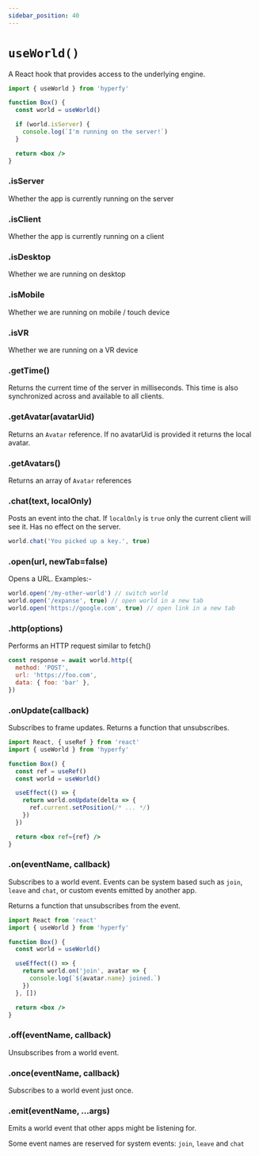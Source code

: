 ```yaml
---
sidebar_position: 40
---
```


# `useWorld()`

A React hook that provides access to the underlying engine.

```jsx
import { useWorld } from 'hyperfy'

function Box() {
  const world = useWorld()

  if (world.isServer) {
    console.log(`I'm running on the server!`)
  }

  return <box />
}
```

### .isServer

Whether the app is currently running on the server

### .isClient

Whether the app is currently running on a client

### .isDesktop

Whether we are running on desktop

### .isMobile

Whether we are running on mobile / touch device

### .isVR

Whether we are running on a VR device

### .getTime()

Returns the current time of the server in milliseconds. This time is also synchronized across and available to all clients.

### .getAvatar(avatarUid)

Returns an `Avatar` reference. If no avatarUid is provided it returns the local avatar.

### .getAvatars()

Returns an array of `Avatar` references

### .chat(text, localOnly)

Posts an event into the chat. If `localOnly` is `true` only the current client will see it. Has no effect on the server.

```jsx
world.chat('You picked up a key.', true)
```

### .open(url, newTab=false)

Opens a URL. Examples:-

```jsx
world.open('/my-other-world') // switch world
world.open('/expanse', true) // open world in a new tab
world.open('https://google.com', true) // open link in a new tab
```

### .http(options)

Performs an HTTP request similar to fetch()

```jsx
const response = await world.http({
  method: 'POST',
  url: 'https://foo.com',
  data: { foo: 'bar' },
})
```

### .onUpdate(callback)

Subscribes to frame updates. Returns a function that unsubscribes.

```jsx
import React, { useRef } from 'react'
import { useWorld } from 'hyperfy'

function Box() {
  const ref = useRef()
  const world = useWorld()

  useEffect(() => {
    return world.onUpdate(delta => {
      ref.current.setPosition(/* ... */)
    })
  })

  return <box ref={ref} />
}
```

### .on(eventName, callback)

Subscribes to a world event. Events can be system based such as `join`, `leave` and `chat`, or custom events emitted by another app.

Returns a function that unsubscribes from the event.

```jsx
import React from 'react'
import { useWorld } from 'hyperfy'

function Box() {
  const world = useWorld()

  useEffect(() => {
    return world.on('join', avatar => {
      console.log(`${avatar.name} joined.`)
    })
  }, [])

  return <box />
}
```

### .off(eventName, callback)

Unsubscribes from a world event.

### .once(eventName, callback)

Subscribes to a world event just once.

### .emit(eventName, ...args)

Emits a world event that other apps might be listening for.

Some event names are reserved for system events: `join`, `leave` and `chat`
